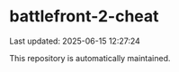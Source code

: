 # battlefront-2-cheat

Last updated: 2025-06-15 12:27:24

This repository is automatically maintained.

